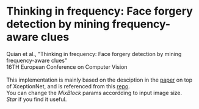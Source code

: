 # Thinking in frequency: Face forgery detection by mining frequency-aware clues
Quian et al., "Thinking in frequency: Face forgery detection by mining frequency-aware clues"  <br /> 
16TH European Conference on Computer Vision <br /> 
<br />
This implementation is mainly based on the desciption in the [paper](https://www.ecva.net/papers/eccv_2020/papers_ECCV/papers/123570086.pdf) on top of XceptionNet, and is referenced from this [repo](https://github.com/yyk-wew/F3Net). <br />
You can change the *MixBlock* params accordding to input image size.
<br />
*Star* if you find it useful.
